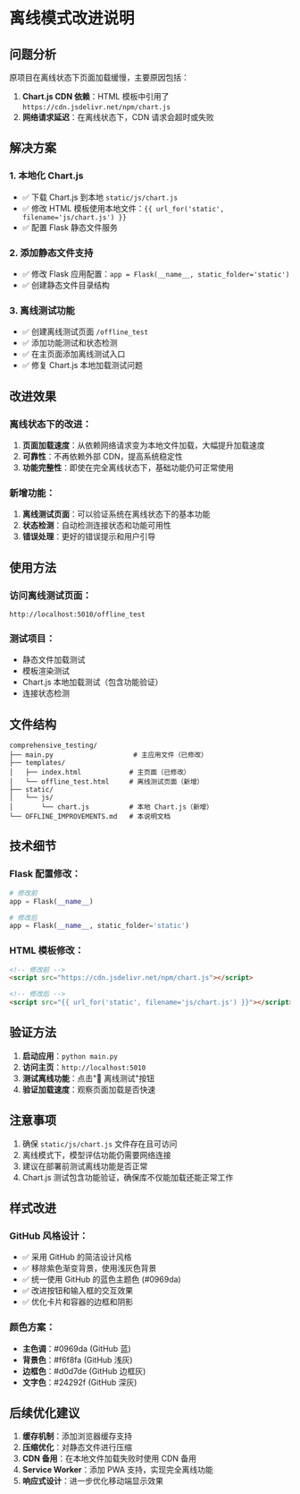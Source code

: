 # 离线模式改进说明

## 问题分析

原项目在离线状态下页面加载缓慢，主要原因包括：

1. **Chart.js CDN 依赖**：HTML 模板中引用了 `https://cdn.jsdelivr.net/npm/chart.js`
2. **网络请求延迟**：在离线状态下，CDN 请求会超时或失败

## 解决方案

### 1. 本地化 Chart.js

- ✅ 下载 Chart.js 到本地 `static/js/chart.js`
- ✅ 修改 HTML 模板使用本地文件：`{{ url_for('static', filename='js/chart.js') }}`
- ✅ 配置 Flask 静态文件服务

### 2. 添加静态文件支持

- ✅ 修改 Flask 应用配置：`app = Flask(__name__, static_folder='static')`
- ✅ 创建静态文件目录结构

### 3. 离线测试功能

- ✅ 创建离线测试页面 `/offline_test`
- ✅ 添加功能测试和状态检测
- ✅ 在主页面添加离线测试入口
- ✅ 修复 Chart.js 本地加载测试问题

## 改进效果

### 离线状态下的改进：

1. **页面加载速度**：从依赖网络请求变为本地文件加载，大幅提升加载速度
2. **可靠性**：不再依赖外部 CDN，提高系统稳定性
3. **功能完整性**：即使在完全离线状态下，基础功能仍可正常使用

### 新增功能：

1. **离线测试页面**：可以验证系统在离线状态下的基本功能
2. **状态检测**：自动检测连接状态和功能可用性
3. **错误处理**：更好的错误提示和用户引导

## 使用方法

### 访问离线测试页面：
```
http://localhost:5010/offline_test
```

### 测试项目：
- 静态文件加载测试
- 模板渲染测试
- Chart.js 本地加载测试（包含功能验证）
- 连接状态检测

## 文件结构

```
comprehensive_testing/
├── main.py                    # 主应用文件（已修改）
├── templates/
│   ├── index.html            # 主页面（已修改）
│   └── offline_test.html     # 离线测试页面（新增）
├── static/
│   └── js/
│       └── chart.js          # 本地 Chart.js（新增）
└── OFFLINE_IMPROVEMENTS.md   # 本说明文档
```

## 技术细节

### Flask 配置修改：
```python
# 修改前
app = Flask(__name__)

# 修改后  
app = Flask(__name__, static_folder='static')
```

### HTML 模板修改：
```html
<!-- 修改前 -->
<script src="https://cdn.jsdelivr.net/npm/chart.js"></script>

<!-- 修改后 -->
<script src="{{ url_for('static', filename='js/chart.js') }}"></script>
```

## 验证方法

1. **启动应用**：`python main.py`
2. **访问主页**：`http://localhost:5010`
3. **测试离线功能**：点击"🔧 离线测试"按钮
4. **验证加载速度**：观察页面加载是否快速

## 注意事项

1. 确保 `static/js/chart.js` 文件存在且可访问
2. 离线模式下，模型评估功能仍需要网络连接
3. 建议在部署前测试离线功能是否正常
4. Chart.js 测试包含功能验证，确保库不仅能加载还能正常工作

## 样式改进

### GitHub 风格设计：
- ✅ 采用 GitHub 的简洁设计风格
- ✅ 移除紫色渐变背景，使用浅灰色背景
- ✅ 统一使用 GitHub 的蓝色主题色 (#0969da)
- ✅ 改进按钮和输入框的交互效果
- ✅ 优化卡片和容器的边框和阴影

### 颜色方案：
- **主色调**：#0969da (GitHub 蓝)
- **背景色**：#f6f8fa (GitHub 浅灰)
- **边框色**：#d0d7de (GitHub 边框灰)
- **文字色**：#24292f (GitHub 深灰)

## 后续优化建议

1. **缓存机制**：添加浏览器缓存支持
2. **压缩优化**：对静态文件进行压缩
3. **CDN 备用**：在本地文件加载失败时使用 CDN 备用
4. **Service Worker**：添加 PWA 支持，实现完全离线功能
5. **响应式设计**：进一步优化移动端显示效果
